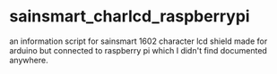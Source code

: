 # sainsmart_charlcd_raspberrypi
an information script for sainsmart 1602 character lcd shield made for arduino but connected to raspberry pi which I didn't find documented anywhere.
